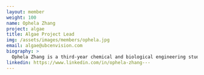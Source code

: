 ```yaml
---
layout: member
weight: 100
name: Ophela Zhang
project: algae
title: Algae Project Lead
img: /assets/images/members/ophela.jpg
email: algae@ubcenvision.com
biography: >
  Ophela Zhang is a third-year chemical and biological engineering student. Her current co-op position as a junior research scientist in a biorefinery lab has fostered her interest in biomass based fuels and given her ideas in developing the algae project.  
linkedin: https://www.linkedin.com/in/ophela-zhang---
---
```

